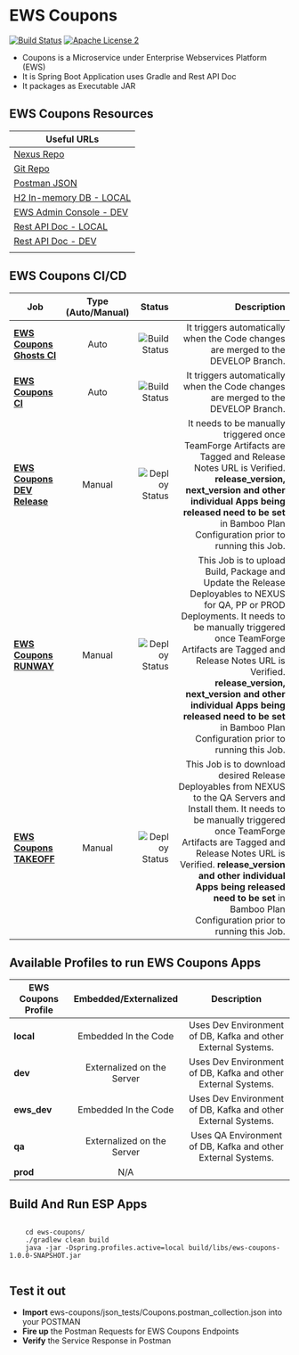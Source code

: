 EWS Coupons
===================================

[![Build Status](http://es-compile01.dal.securustech.net/plugins/servlet/wittified/build-status/EP-EWCD)](http://es-compile01.dal.securustech.net/plugins/servlet/wittified/build-status/EP-EWCD)
[![Apache License 2](https://img.shields.io/badge/license-ASF2-blue.svg)](https://www.apache.org/licenses/LICENSE-2.0.txt)


- Coupons is a Microservice under Enterprise Webservices Platform (EWS)
- It is Spring Boot Application uses Gradle and Rest API Doc
- It packages as Executable JAR


## EWS Coupons Resources


| **Useful URLs**	|
| ------------- |
| [Nexus Repo](http://es-nexus01.dal.securustech.net/content/repositories/releases/net/securustech/ews/ews-coupons/ "Official Nexus Artifactory for EWS Coupons")      	|
| [Git Repo](http://es-bitbucket01.dal.securustech.net/projects/MID/repos/ews-coupons/browse "Official Git Repo for EWS Coupons")      	|
| [Postman JSON](http://es-bitbucket01.dal.securustech.net/projects/MID/repos/ews-coupons/browse/json_tests "Postman JSON for EWS Coupons")      	|
| [H2 In-memory DB - LOCAL](http://localhost:20036/ "H2 In-Memory DB Web Console for Local Testing")      	|
| [EWS Admin Console - DEV](http://ld-midsrvcs01.lab.securustech.net:8761/#/ "EWS Admin Console - DEV Environment")      	|
| [Rest API Doc - LOCAL](http://localhost:20026/ews/coupons/info/index.html "EWS Coupons Rest API Doc - Local Environment")      	|
| [Rest API Doc - DEV](http://ld-midsrvcs01.lab.securustech.net:8761/coupons/info/index.html "EWS Coupons Rest API Doc - DEV Environment")      	|
     	|


## EWS Coupons CI/CD


| Job        | Type (Auto/Manual)	| Status  |Description  |
| ------------- |:-------------:| -----:|-----:|
| [**EWS Coupons Ghosts CI**](http://es-compile01.dal.securustech.net/browse/EP-EWCD "EWS Coupons CI Job")      | Auto | ![Build Status](http://es-compile01.dal.securustech.net/plugins/servlet/wittified/build-status/EP-EWCD)	| It triggers automatically when the Code changes are merged to the DEVELOP Branch.	|
| [**EWS Coupons CI**](http://es-compile01.dal.securustech.net/browse/EP-EWCD "EWS Coupons CI Job")      | Auto | ![Build Status](http://es-compile01.dal.securustech.net/plugins/servlet/wittified/build-status/EP-EWCD)	| It triggers automatically when the Code changes are merged to the DEVELOP Branch.	|
| [**EWS Coupons DEV Release**](http://es-compile01.dal.securustech.net/browse/EP-EWSDR "EWS Coupons Deploy to DEV")      | Manual | ![Deploy Status](http://es-compile01.dal.securustech.net/plugins/servlet/wittified/build-status/EP-EWSDR)	| It needs to be manually triggered once TeamForge Artifacts are Tagged and Release Notes URL is Verified. **release_version, next_version and other individual Apps being released need to be set** in Bamboo Plan Configuration prior to running this Job. |
| [**EWS Coupons RUNWAY**](http://es-compile01.dal.securustech.net/browse/EP-EWLR "EWS Coupons Deploy to NEXUS Job")      | Manual | ![Deploy Status](http://es-compile01.dal.securustech.net/plugins/servlet/wittified/build-status/EP-EWLR)	| This Job is to upload Build, Package and Update the Release Deployables to NEXUS for QA, PP or PROD Deployments. It needs to be manually triggered once TeamForge Artifacts are Tagged and Release Notes URL is Verified. **release_version, next_version and other individual Apps being released need to be set** in Bamboo Plan Configuration prior to running this Job. |
| [**EWS Coupons TAKEOFF**](http://es-compile01.dal.securustech.net/browse/EP-EW "EWS Coupons Install to QA Environment")      | Manual | ![Deploy Status](http://es-compile01.dal.securustech.net/plugins/servlet/wittified/build-status/EP-EW)	| This Job is to download desired Release Deployables from NEXUS to the QA Servers and Install them. It needs to be manually triggered once TeamForge Artifacts are Tagged and Release Notes URL is Verified. **release_version and other individual Apps being released need to be set** in Bamboo Plan Configuration prior to running this Job. |

## Available Profiles to run EWS Coupons Apps


| EWS Coupons Profile        | Embedded/Externalized           | Description           |
| ------------- |:-------------:|:-------------:|
| **local**      | Embedded In the Code    | Uses Dev Environment of DB, Kafka and other External Systems. |
| **dev**      | Externalized on the Server    | Uses Dev Environment of DB, Kafka and other External Systems. |
| **ews_dev**      | Embedded In the Code    | Uses Dev Environment of DB, Kafka and other External Systems. |
| **qa**      | Externalized on the Server    | Uses QA Environment of DB, Kafka and other External Systems. |
| **prod**      | N/A |


## Build And Run ESP Apps

```shell

	cd ews-coupons/
	./gradlew clean build
	java -jar -Dspring.profiles.active=local build/libs/ews-coupons-1.0.0-SNAPSHOT.jar


``` 


## Test it out 

* **Import** ews-coupons/json_tests/Coupons.postman_collection.json into your POSTMAN
* **Fire up** the Postman Requests for EWS Coupons Endpoints 
* **Verify** the Service Response in Postman



